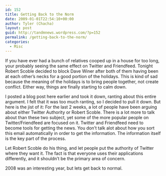 ```yaml
---
id: 152
title: Getting Back to the Norm
date: 2009-01-01T22:54:10+00:00
author: Tyler (Chacha)
layout: post
guid: http://tandmnews.wordpress.com/?p=152
permalink: /getting-back-to-the-norm/
categories:
  - Misc
---
```

If you have ever had a bunch of relatives cooped up in a house for too long, your probably seeing the same effect on Twitter and Friendfeed. Tonight Robert Scoble decided to block Dave Winer after both of them having been at each other&#8217;s necks for a good portion of the holidays. This is kind of sad because the meaning of the holidays is to bring people together, not create conflict. Either way, things are finally starting to calm down. <!--more-->

I posted a blog post here earlier and took it down, ranting about this entire argument. I felt that it was too much ranting, so I decided to pull it down. But here is the jist of it: For the last 2 weeks, a lot of people have been arguing about either Twitter Authority or Robert Scoble. There is a lot more to talk about than these two subject, yet some of the more popular people on Twitter/Friendfeed are focused on it. Twitter and Friendfeed need to become tools for getting the news. You don&#8217;t talk alot about how you sort this email automatically in order to get the information. The information itself is the key part of the process. 

Let Robert Scoble do his thing, and let people put the authority of Twitter where they want it. The fact is that everyone uses their applications differently, and it shouldn&#8217;t be the primary area of concern. 

2008 was an interesting year, but lets get back to normal.